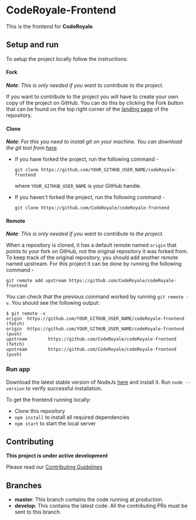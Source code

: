 # CodeRoyale-Frontend

This is the frontend for **CodeRoyale**.

## Setup and run

To setup the project locally follow the instructions:

#### Fork

_**Note**_: _This is only needed if you want to contribute to the project._

If you want to contribute to the project you will have to create your own copy of the project on GitHub. You can do this by clicking the Fork button that can be found on the top right corner of the [landing page](https://github.com/CodeRoyale/codeRoyale-frontend) of the repository.

#### Clone

_**Note**_: _For this you need to install git on your machine. You can download the git tool from [here](https://git-scm.com/downloads)._

- If you have forked the project, run the following command -

  `git clone https://github.com/YOUR_GITHUB_USER_NAME/codeRoyale-frontend`

  where `YOUR_GITHUB_USER_NAME` is your GitHub handle.

- If you haven't forked the project, run the following command -

  `git clone https://github.com/CodeRoyale/codeRoyale-frontend`

#### Remote

_**Note**_: _This is only needed if you want to contribute to the project._

When a repository is cloned, it has a default remote named `origin` that points to your fork on GitHub, not the original repository it was forked from. To keep track of the original repository, you should add another remote named upstream. For this project it can be done by running the following command -

`git remote add upstream https://github.com/CodeRoyale/codeRoyale-frontend`

You can check that the previous command worked by running `git remote -v`. You should see the following output:

```
$ git remote -v
origin  https://github.com/YOUR_GITHUB_USER_NAME/codeRoyale-frontend (fetch)
origin  https://github.com/YOUR_GITHUB_USER_NAME/codeRoyale-frontend (push)
upstream        https://github.com/CodeRoyale/codeRoyale-frontend (fetch)
upstream        https://github.com/CodeRoyale/codeRoyale-frontend (push)
```

### Run app

Download the latest stable version of NodeJs [here](https://nodejs.org/en/download/) and install it. Run `node --version` to verify successful installation.

To get the frontend running locally:

- Clone this repository
- `npm install` to install all required dependencies
- `npm start` to start the local server

## Contributing

**This project is under active development**

Please read our [Contributing Guidelines](CONTRIBUTING.md)

## Branches

- **master**: This branch contains the code running at production.
- **develop**: This contains the latest code. All the contributing PRs must be sent to this branch.
